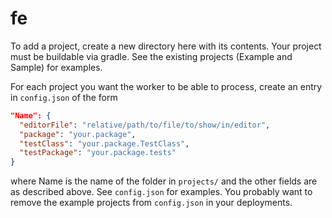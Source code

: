 # fe

To add a project, create a new directory here with its contents. Your project
must be buildable via gradle. See the existing projects (Example and Sample) for
examples.

For each project you want the worker to be able to process, create an entry in
`config.json` of the form

```json
"Name": {
  "editorFile": "relative/path/to/file/to/show/in/editor",
  "package": "your.package",
  "testClass": "your.package.TestClass",
  "testPackage": "your.package.tests"
}
```

where Name is the name of the folder in `projects/` and the other fields are as
described above. See `config.json` for examples. You probably want to remove the
example projects from `config.json` in your deployments.
